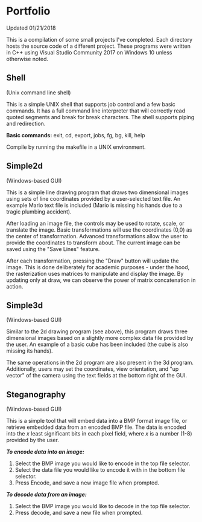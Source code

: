# Portfolio
Updated 01/21/2018

This is a compilation of some small projects I've completed. Each directory hosts the source code of a different project.
These programs were written in C++ using Visual Studio Community 2017 on Windows 10 unless otherwise noted.

## Shell
(Unix command line shell)

This is a simple UNIX shell that supports job control and a few basic commands.
It has a full command line interpreter that will correctly read quoted segments and break for break characters.
The shell supports piping and redirection.

**Basic commands:**
exit, cd, export, jobs, fg, bg, kill, help

Compile by running the makefile in a UNIX environment.

## Simple2d
(Windows-based GUI)

This is a simple line drawing program that draws two dimensional images using sets of line coordinates provided by a user-selected text file. An example Mario text file is included (Mario is missing his hands due to a tragic plumbing accident).

After loading an image file, the controls may be used to rotate, scale, or translate the image.
Basic transformations will use the coordinates (0,0) as the center of transformation.
Advanced transformations allow the user to provide the coordinates to transform about.
The current image can be saved using the "Save Lines" feature.

After each transformation, pressing the "Draw" button will update the image. This is done deliberately for academic purposes - under the hood, the rasterization uses matrices to manipulate and display the image. By updating only at draw, we can observe the power of matrix concatenation in action.

## Simple3d
(Windows-based GUI)

Similar to the 2d drawing program (see above), this program draws three dimensional images based on a slightly more complex data file provided by the user. An example of a basic cube has been included (the cube is also missing its hands).

The same operations in the 2d program are also present in the 3d program.
Additionally, users may set the coordinates, view orientation, and "up vector" of the camera using the text fields at the bottom right of the GUI.

## Steganography
(Windows-based GUI)

This is a simple tool that will embed data into a BMP format image file, or retrieve embedded data from an encoded BMP file.
The data is encoded into the *x* least significant bits in each pixel field, where *x* is a number (1-8) provided by the user.

***To encode  data into an image:***
1. Select the BMP image you would like to encode in the top file selector.
2. Select the data file you would like to encode it with in the bottom file selector.
3. Press Encode, and save a new image file when prompted.

***To decode data from an image:***
1. Select the BMP image you would like to decode in the top file selector.
2. Press decode, and save a new file when prompted.
